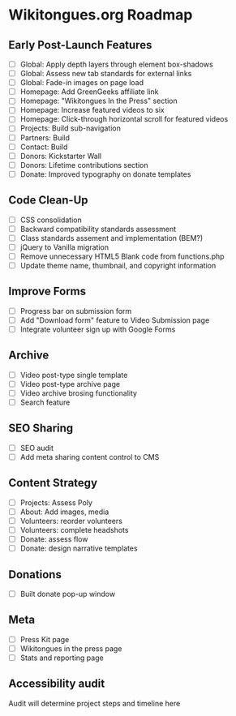 # Wikitongues.org Roadmap

## Early Post-Launch Features

- [ ] Global: Apply depth layers through element box-shadows
- [ ] Global: Assess new tab standards for external links
- [ ] Global: Fade-in images on page load
- [ ] Homepage: Add GreenGeeks affiliate link
- [ ] Homepage: "Wikitongues In the Press" section
- [ ] Homepage: Increase featured videos to six
- [ ] Homepage: Click-through horizontal scroll for featured videos
- [ ] Projects: Build sub-navigation
- [ ] Partners: Build
- [ ] Contact: Build
- [ ] Donors: Kickstarter Wall
- [ ] Donors: Lifetime contributions section
- [ ] Donate: Improved typography on donate templates

## Code Clean-Up

- [ ] CSS consolidation
- [ ] Backward compatibility standards assessment
- [ ] Class standards assement and implementation (BEM?)
- [ ] jQuery to Vanilla migration
- [ ] Remove unnecessary HTML5 Blank code from functions.php
- [ ] Update theme name, thumbnail, and copyright information

## Improve Forms

- [ ] Progress bar on submission form
- [ ] Add "Download form" feature to Video Submission page
- [ ] Integrate volunteer sign up with Google Forms

## Archive

- [ ] Video post-type single template
- [ ] Video post-type archive page
- [ ] Video archive brosing functionality
- [ ] Search feature

## SEO Sharing

- [ ] SEO audit
- [ ] Add meta sharing content control to CMS

## Content Strategy

- [ ] Projects: Assess Poly
- [ ] About: Add images, media
- [ ] Volunteers: reorder volunteers
- [ ] Volunteers: complete headshots
- [ ] Donate: assess flow
- [ ] Donate: design narrative templates

## Donations

- [ ] Built donate pop-up window

## Meta

- [ ] Press Kit page
- [ ] Wikitongues in the press page
- [ ] Stats and reporting page

## Accessibility audit

Audit will determine project steps and timeline here